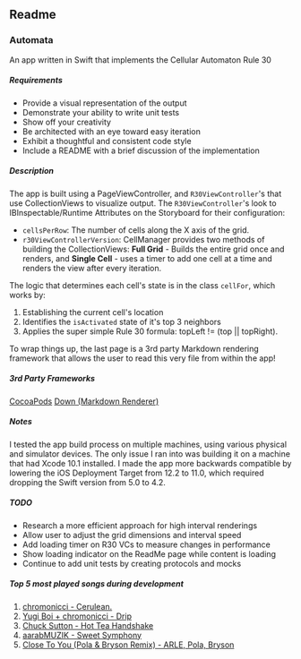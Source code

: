
## Readme
### Automata

An app written in Swift that implements the Cellular Automaton Rule 30


##### Requirements

* Provide a visual representation of the output
* Demonstrate your ability to write unit tests
* Show off your creativity
* Be architected with an eye toward easy iteration
* Exhibit a thoughtful and consistent code style
* Include a README with a brief discussion of the implementation  


##### Description

The app is built using a PageViewController, and `R30ViewController`'s that use CollectionViews to visualize output. The `R30ViewController`'s look to IBInspectable/Runtime Attributes on the Storyboard for their configuration: 
* `cellsPerRow`: The number of cells along the X axis of the grid.
* `r30ViewControllerVersion`: CellManager provides two methods of building the CollectionViews: **Full Grid** - Builds the entire grid once and renders, and **Single Cell** - uses a timer to add one cell at a time and renders the view after every iteration.


The logic that determines each cell's state is in the class `cellFor`, which works by:
1. Establishing the current cell's location
2. Identifies the `isActivated` state of it's top 3 neighbors
3. Applies the super simple Rule 30 formula: topLeft != (top || topRight).


To wrap things up, the last page is a 3rd party Markdown rendering framework that allows the user to read this very file from within the app!


##### 3rd Party Frameworks

[CocoaPods](https://github.com/CocoaPods/CocoaPods)
[Down (Markdown Renderer)](https://github.com/iwasrobbed/Down)


##### Notes
I tested the app build process on multiple machines, using various physical and simulator devices. The only issue I ran into was building it on a machine that had Xcode 10.1 installed. I made the app more backwards compatible by lowering the iOS Deployment Target from 12.2 to 11.0, which required dropping the Swift version from 5.0 to 4.2.


##### TODO

* Research a more efficient approach for high interval renderings
* Allow user to adjust the grid dimensions and interval speed
* Add loading timer on R30 VCs to measure changes in performance
* Show loading indicator on the ReadMe page while content is loading
* Continue to add unit tests by creating protocols and mocks


##### Top 5 most played songs during development

1. [chromonicci - Cerulean.](https://open.spotify.com/track/0ZF9zYpYQ15BLUvisLT2Mm?si=K0QgBnYORAWLKiT1rvsp3w)
2. [Yugi Boi + chromonicci - Drip](https://open.spotify.com/track/1QZkN1OS8bkTAizWZj14DC?si=ktW6rSYTRHaJO3BYJi7Twg)
3. [Chuck Sutton - Hot Tea Handshake](https://open.spotify.com/track/3dikcL9Qrd17J0csbJ7rXa?si=A33IbaMRT1qynIV9u25RXQ)
4. [aarabMUZIK - Sweet Symphony](https://open.spotify.com/track/4OO4NoEUTqrg2VdofxKQUq?si=DZVrRIVhQ9Cp5Vti9jLsTA)
5. [Close To You (Pola & Bryson Remix) - ARLE, Pola, Bryson](https://open.spotify.com/track/2iRnXSYSNDHLyDegMqs3HR?si=AXNNzJwNToiZid5gg306cQ)
